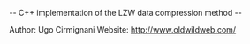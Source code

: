 -- C++ implementation of the LZW data compression method --

Author: Ugo Cirmignani
Website: http://www.oldwildweb.com/



